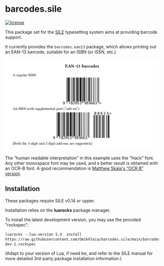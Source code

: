 # barcodes.sile

[![license](https://img.shields.io/github/license/Omikhleia/ptable.sile)](LICENSE)

This package set for the [SILE](https://github.com/sile-typesetter/sile) typesetting
system aims at providing barcode support.

It currently provides the `barcodes.ean13` package, which allows printing out an EAN-13
barcode, suitable for an ISBN (or ISSN, etc.)

![EAN-13 barcodes](ean13.png "ISBN examples")

The “human readable interpretation” in this example uses the “Hack” font. Any other
monospace font may be used, and a better result is obtained with an OCR-B font.
A good recommendation is [Matthew Skala's “OCR B” version](https://tsukurimashou.osdn.jp/ocr.php.en).

## Installation

These packages require SILE v0.14 or upper.

Installation relies on the **luarocks** package manager.

To install the latest development version, you may use the provided “rockspec”:

```
luarocks --lua-version 5.4  install https://raw.githubusercontent.com/Omikhleia/barcodes.sile/main/barcodes.sile-dev-1.rockspec
```

(Adapt to your version of Lua, if need be, and refer to the SILE manual for more
detailed 3rd-party package installation information.)
